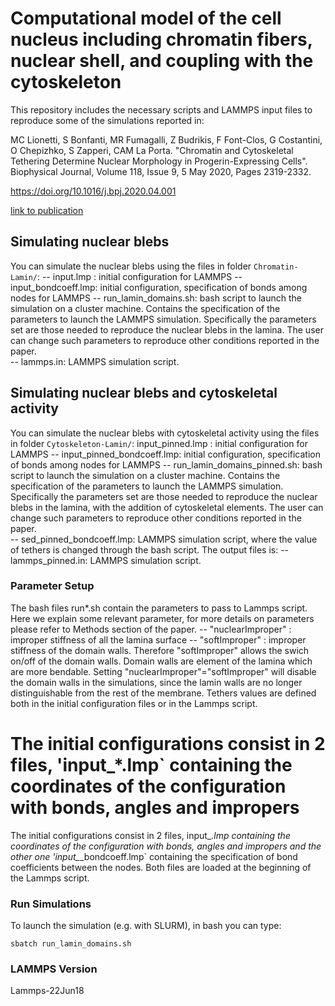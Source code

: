 # Computational model of the cell nucleus including chromatin fibers, nuclear shell, and coupling with the cytoskeleton
This repository includes the necessary scripts and LAMMPS input files to reproduce some of the simulations reported in:

MC Lionetti, S Bonfanti, MR Fumagalli, Z Budrikis, F Font-Clos, G Costantini, O Chepizhko, S Zapperi, CAM La Porta.
"Chromatin and Cytoskeletal Tethering Determine Nuclear Morphology in Progerin-Expressing Cells".
Biophysical Journal, Volume 118, Issue 9, 5 May 2020, Pages 2319-2332.

https://doi.org/10.1016/j.bpj.2020.04.001

[link to publication](https://www.sciencedirect.com/science/article/abs/pii/S0006349520303015)

## Simulating nuclear blebs
You can simulate the nuclear blebs using the files in folder `Chromatin-Lamin/`: 
 -- input.lmp : initial configuration for LAMMPS
 -- input_bondcoeff.lmp: initial configuration, specification of bonds among nodes for LAMMPS
 -- run_lamin_domains.sh: bash script to launch the simulation on a cluster machine. Contains the specification of the parameters to launch the LAMMPS simulation. Specifically the parameters set are those needed to reproduce the nuclear blebs in the lamina. The user can change such parameters to reproduce other conditions reported in the paper.  
 -- lammps.in: LAMMPS simulation script. 

## Simulating nuclear blebs and cytoskeletal activity
You can simulate the nuclear blebs with cytoskeletal activity using the files in folder `Cytoskeleton-Lamin/`: 
 input_pinned.lmp : initial configuration for LAMMPS
 -- input_pinned_bondcoeff.lmp: initial configuration, specification of bonds among nodes for LAMMPS
 -- run_lamin_domains_pinned.sh: bash script to launch the simulation on a cluster machine. Contains the specification of the parameters to launch the LAMMPS simulation. Specifically the parameters set are those needed to reproduce the nuclear blebs in the lamina, with the addition of cytoskeletal elements. The user can change such parameters to reproduce other conditions reported in the paper.  
 -- sed_pinned_bondcoeff.lmp: LAMMPS simulation script, where the value of tethers is changed through the bash script. The output files is: 
 -- lammps_pinned.in: LAMMPS simulation script. 

### Parameter Setup 
The bash files run*.sh contain the parameters to pass to Lammps script.
Here we explain some relevant parameter, for more details on parameters please refer to Methods section of the paper.
 -- "nuclearImproper" : improper stiffness of all the lamina surface
 -- "softImproper" : improper stiffness of the domain walls. Therefore "softImproper" allows the swich on/off of the domain walls. Domain walls are element of the lamina which are more bendable.
Setting "nuclearImproper"="softImproper" will disable the domain walls in the simulations, since the lamin walls are no longer distinguishable from the rest of the membrane.
Tethers values are defined both in the initial configuration files or in the Lammps script. 

The initial configurations consist in 2 files, 'input_*.lmp` containing the coordinates of the configuration with bonds, angles and impropers 
=======
The initial configurations consist in 2 files, input_*.lmp containing the coordinates of the configuration with bonds, angles and impropers
and  the other one 'input_*_bondcoeff.lmp` containing the specification of bond coefficients between the nodes.
Both files are loaded at the beginning of the Lammps script.

### Run Simulations
To launch the simulation (e.g. with SLURM), in bash you can type:
```
sbatch run_lamin_domains.sh
```
### LAMMPS Version 
Lammps-22Jun18
